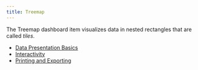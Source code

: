 ```yaml
---
title: Treemap
---
```

The Treemap dashboard item visualizes data in nested rectangles that are called _tiles_.
* [Data Presentation Basics](../../../../dashboard-for-desktop/articles/dashboard-viewer/dashboard-items/treemap/data-presentation-basics.md)
* [Interactivity](../../../../dashboard-for-desktop/articles/dashboard-viewer/dashboard-items/treemap/interactivity.md)
* [Printing and Exporting](../../../../dashboard-for-desktop/articles/dashboard-viewer/dashboard-items/treemap/printing-and-exporting.md)